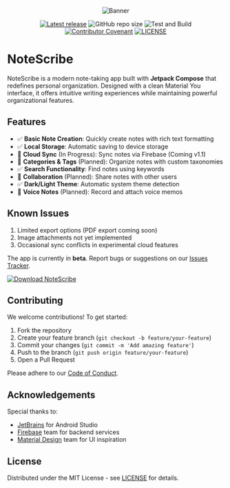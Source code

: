 <div align="center">

![Banner](/images/notescribe-banner.png "NoteScribe Banner")

[![Latest release](https://img.shields.io/github/v/release/ulite-Amr/NoteScribe?include_prereleases&label=latest%20release&style=for-the-badge)](https://github.com/ulite-Amr/NoteScribe/releases/latest)
![GitHub repo size](https://img.shields.io/github/repo-size/ulite-Amr/NoteScribe?style=for-the-badge)
![Test and Build](https://img.shields.io/github/actions/workflow/status/ulite-Amr/NoteScribe/android.yml?style=for-the-badge&logo=github)
[![Contributor Covenant](https://img.shields.io/badge/Contributor%20Covenant-2.1-4baaaa.svg?style=for-the-badge)](https://github.com/ulite-Amr/NoteScribe/blob/main/CODE_OF_CONDUCT.md)
[![LICENSE](https://img.shields.io/github/license/ulite-Amr/NoteScribe?color=blue&style=for-the-badge)](https://github.com/ulite-Amr/NoteScribe/blob/main/LICENSE)

</div>

# NoteScribe

NoteScribe is a modern note-taking app built with **Jetpack Compose** that redefines personal organization. Designed with a clean Material You interface, it offers intuitive writing experiences while maintaining powerful organizational features.

## Features
- ✅ **Basic Note Creation**: Quickly create notes with rich text formatting
- ✅ **Local Storage**: Automatic saving to device storage
- 🔄 **Cloud Sync** (In Progress): Sync notes via Firebase (Coming v1.1)
- 🔄 **Categories & Tags** (Planned): Organize notes with custom taxonomies
- ✅ **Search Functionality**: Find notes using keywords
- 🔄 **Collaboration** (Planned): Share notes with other users
- ✅ **Dark/Light Theme**: Automatic system theme detection
- 🔄 **Voice Notes** (Planned): Record and attach voice memos

## Known Issues
1. Limited export options (PDF export coming soon)
2. Image attachments not yet implemented
3. Occasional sync conflicts in experimental cloud features

The app is currently in **beta**. Report bugs or suggestions on our [Issues Tracker](https://github.com/ulite-Amr/NoteScribe/issues).

[![Download NoteScribe](https://img.shields.io/badge/Download-NoteScribe-blue?style=for-the-badge)](https://github.com/ulite-Amr/NoteScribe/releases/latest)

## Contributing
We welcome contributions! To get started:
1. Fork the repository
2. Create your feature branch (`git checkout -b feature/your-feature`)
3. Commit your changes (`git commit -m 'Add amazing feature'`)
4. Push to the branch (`git push origin feature/your-feature`)
5. Open a Pull Request

Please adhere to our [Code of Conduct](https://github.com/ulite-Amr/NoteScribe/blob/main/CODE_OF_CONDUCT.md).

## Acknowledgements
Special thanks to:
- [JetBrains](https://www.jetbrains.com/) for Android Studio
- [Firebase](https://firebase.google.com/) team for backend services
- [Material Design](https://m3.material.io/) team for UI inspiration

## License
Distributed under the MIT License - see [LICENSE](https://github.com/ulite-Amr/NoteScribe/blob/main/LICENSE) for details.